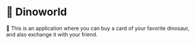 # 🦖 Dinoworld

💼 This is an application where you can buy a card of your favorite dinosaur, and also exchange it with your friend.

